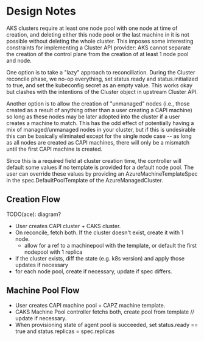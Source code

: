 # Design Notes

AKS clusters require at least one node pool with one node at time of creation,
and deleting either this node pool or the last machine in it is not possible
without deleting the whole cluster. This imposes some interesting constraints
for implementing a Cluster API provider: AKS cannot separate the creation of the
control plane from the creation of at least 1 node pool and node.

One option is to take a "lazy" approach to reconciliation. During the Cluster
reconcile phase, we no-op everything, set status.ready and status.initialized to
true, and set the kubeconfig secret as an empty value. This works okay but
clashes with the intentions of the Cluster object in upstream Cluster API. 

Another option is to allow the creation of "unmanaged" nodes (i.e., those
created as a result of anything other than a user creating a CAPI machine) so
long as these nodes may be later adopted into the cluster if a user creates a
machine to match. This has the odd effect of potentially having a mix of
managed/unmanaged nodes in your cluster, but if this is undesirable this can be
basically eliminated except for the single node case -- as long as all nodes are
created as CAPI machines, there will only be a mismatch until the first CAPI
machine is created. 

Since this is a required field at cluster creation time, the controller will
default some values if no template is provided for a default node pool. The user
can override these values by providing an AzureMachineTemplateSpec in the
spec.DefaultPoolTemplate of the AzureManagedCluster. 

## Creation Flow

TODO(ace): diagram?

- User creates CAPI cluster + CAKS cluster.
- On reconcile, fetch both. If the cluster doesn't exist, create it with 1 node. 
    - allow for a ref to a machinepool with the template, or default the first nodepool with 1 replica
- if the cluster exists, diff the state (e.g. k8s version) and apply those updates if necessary
- for each node pool, create if necessary, update if spec differs. 

## Machine Pool Flow

- User creates CAPI machine pool + CAPZ machine template.
- CAKS Machine Pool controller fetchs both, create pool from template // update if necessary.
- When provisioning state of agent pool is succeeded, set status.ready == true and status.replicas = spec.replicas